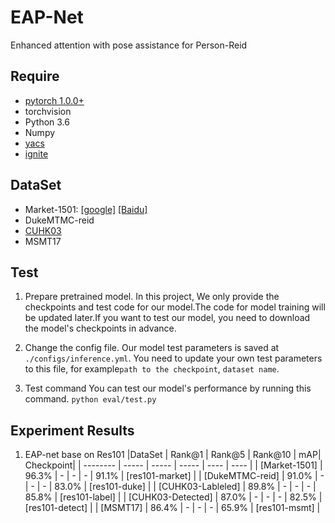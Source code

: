 # EAP-Net
Enhanced attention with pose assistance for Person-Reid

## Require
- [pytorch 1.0.0+](https://pytorch.org/)
- torchvision
- Python 3.6
- Numpy
- [yacs](https://github.com/rbgirshick/yacs)
- [ignite](https://pypi.org/project/pytorch-ignite/)

## DataSet
- Market-1501: [[google]](https://drive.google.com/file/d/0B8-rUzbwVRk0c054eEozWG9COHM/view) [[Baidu]](https://pan.baidu.com/s/1ntIi2Op)
- DukeMTMC-reid
- [CUHK03](http://www.ee.cuhk.edu.hk/~xgwang/CUHK_identification.html)
- MSMT17

## Test

1. Prepare pretrained model.
  In this project, We only provide the checkpoints and test code for our model.The code for model training will be updated later.If you want to test our model, you need to download the model's checkpoints in advance.

2. Change the config file.
  Our model test parameters is saved at  `./configs/inference.yml`. You need to update your own test parameters to this file, for example`path to the checkpoint`, `dataset name`.

3. Test command
  You can test our model's performance by running this command.
  `python eval/test.py`

## Experiment Results
1. EAP-net base on Res101
|DataSet | Rank@1 | Rank@5 | Rank@10 | mAP| Checkpoint|
| -------- | ----- | ----- | ----- | ---- | ---- |
| [Market-1501] | 96.3% | - | - | - | 91.1% |  [res101-market] |
| [DukeMTMC-reid] | 91.0% | - | - | - | 83.0% | [res101-duke] |
| [CUHK03-Lableled] | 89.8% | - | - | - | 85.8% | [res101-label] |
| [CUHK03-Detected] | 87.0% | - | - | - | 82.5% | [res101-detect] |
| [MSMT17] | 86.4% | - | - | - | 65.9% | [res101-msmt] |
